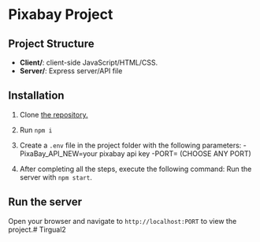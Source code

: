 # Pixabay Project

## Project Structure
- **Client/**: client-side JavaScript/HTML/CSS.
- **Server/**: Express server/API file

## Installation
1. Clone [the repository.](https://github.com/KaliZzo/Tirgual2.git)
2. Run `npm i` 
3. Create a `.env` file in the project folder with the following parameters:
-PixaBay_API_NEW=your pixabay api key
-PORT= (CHOOSE ANY PORT)

4. After completing all the steps, execute the following command:
Run the server with `npm start`.

## Run the server 
Open your browser and navigate to `http://localhost:PORT` to view the project.# Tirgual2
